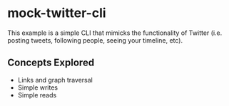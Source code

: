 # mock-twitter-cli
This example is a simple CLI that mimicks the functionality of Twitter (i.e. posting tweets, following people, seeing your timeline, etc).

## Concepts Explored
* Links and graph traversal
* Simple writes
* Simple reads
